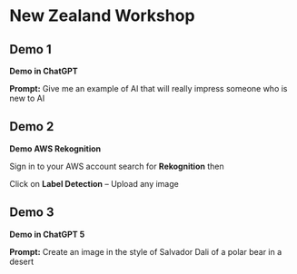 # New Zealand Workshop

## Demo 1
**Demo in ChatGPT**

**Prompt:** Give me an example of AI that will really impress someone who is new to AI

## Demo 2

**Demo AWS Rekognition**

Sign in to your AWS account search for **Rekognition** then 

Click on **Label Detection** – Upload any image

## Demo 3

**Demo in ChatGPT 5**

**Prompt:** Create an image in the style of Salvador Dali of a polar bear in a desert
